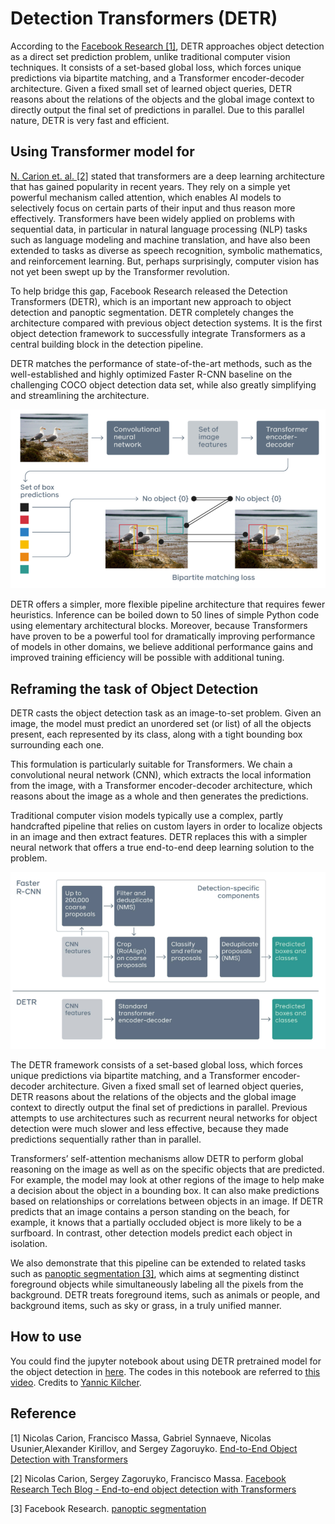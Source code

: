 # Detection Transformers (DETR)

According to the [Facebook Research [1]](https://ai.facebook.com/research/publications/end-to-end-object-detection-with-transformers), DETR approaches object detection as a direct set prediction problem, unlike traditional computer vision techniques. It consists of a set-based global loss, which forces unique predictions via bipartite matching, and a Transformer encoder-decoder architecture. Given a fixed small set of learned object queries, DETR reasons about the relations of the objects and the global image context to directly output the final set of predictions in parallel. Due to this parallel nature, DETR is very fast and efficient.

## Using Transformer model for

[N. Carion et. al. [2]](https://ai.facebook.com/blog/end-to-end-object-detection-with-transformers) stated that transformers are a deep learning architecture that has gained popularity in recent years. They rely on a simple yet powerful mechanism called attention, which enables AI models to selectively focus on certain parts of their input and thus reason more effectively. Transformers have been widely applied on problems with sequential data, in particular in natural language processing (NLP) tasks such as language modeling and machine translation, and have also been extended to tasks as diverse as speech recognition, symbolic mathematics, and reinforcement learning. But, perhaps surprisingly, computer vision has not yet been swept up by the Transformer revolution.

To help bridge this gap, Facebook Research released the Detection Transformers (DETR), which is an important new approach to object detection and panoptic segmentation. DETR completely changes the architecture compared with previous object detection systems. It is the first object detection framework to successfully integrate Transformers as a central building block in the detection pipeline.

DETR matches the performance of state-of-the-art methods, such as the well-established and highly optimized Faster R-CNN baseline on the challenging COCO object detection data set, while also greatly simplifying and streamlining the architecture.

![DETR architecture](./img/detr_1.png)

DETR offers a simpler, more flexible pipeline architecture that requires fewer heuristics. Inference can be boiled down to 50 lines of simple Python code using elementary architectural blocks. Moreover, because Transformers have proven to be a powerful tool for dramatically improving performance of models in other domains, we believe additional performance gains and improved training efficiency will be possible with additional tuning.

## Reframing the task of Object Detection

DETR casts the object detection task as an image-to-set problem. Given an image, the model must predict an unordered set (or list) of all the objects present, each represented by its class, along with a tight bounding box surrounding each one.

This formulation is particularly suitable for Transformers. We chain a convolutional neural network (CNN), which extracts the local information from the image, with a Transformer encoder-decoder architecture, which reasons about the image as a whole and then generates the predictions.

Traditional computer vision models typically use a complex, partly handcrafted pipeline that relies on custom layers in order to localize objects in an image and then extract features. DETR replaces this with a simpler neural network that offers a true end-to-end deep learning solution to the problem.

![DETR vs Faster-RCNN](./img/detr_vs_faster_rcnn.png)

The DETR framework consists of a set-based global loss, which forces unique predictions via bipartite matching, and a Transformer encoder-decoder architecture. Given a fixed small set of learned object queries, DETR reasons about the relations of the objects and the global image context to directly output the final set of predictions in parallel. Previous attempts to use architectures such as recurrent neural networks for object detection were much slower and less effective, because they made predictions sequentially rather than in parallel.

Transformers’ self-attention mechanisms allow DETR to perform global reasoning on the image as well as on the specific objects that are predicted. For example, the model may look at other regions of the image to help make a decision about the object in a bounding box. It can also make predictions based on relationships or correlations between objects in an image. If DETR predicts that an image contains a person standing on the beach, for example, it knows that a partially occluded object is more likely to be a surfboard. In contrast, other detection models predict each object in isolation.

We also demonstrate that this pipeline can be extended to related tasks such as [panoptic segmentation [3]](https://ai.facebook.com/blog/improving-scene-understanding-through-panoptic-segmentation/?ref=shareable), which aims at segmenting distinct foreground objects while simultaneously labeling all the pixels from the background. DETR treats foreground items, such as animals or people, and background items, such as sky or grass, in a truly unified manner.

## How to use

You could find the jupyter notebook about using DETR pretrained model for the object detection in [here](src/DETR_tutorial.ipynb). The codes in this notebook are referred to [this video](https://youtu.be/LfUsGv-ESbc). Credits to [Yannic Kilcher](https://www.youtube.com/channel/UCZHmQk67mSJgfCCTn7xBfew).

## Reference

[1] Nicolas Carion, Francisco Massa, Gabriel Synnaeve, Nicolas Usunier,Alexander Kirillov, and Sergey Zagoruyko. [End-to-End Object Detection with Transformers](https://ai.facebook.com/research/publications/end-to-end-object-detection-with-transformers)

[2] Nicolas Carion, Sergey Zagoruyko, Francisco Massa. [Facebook Research Tech Blog - End-to-end object detection with Transformers](https://ai.facebook.com/blog/end-to-end-object-detection-with-transformers)

[3] Facebook Research. [panoptic segmentation](https://ai.facebook.com/blog/improving-scene-understanding-through-panoptic-segmentation/?ref=shareable)
